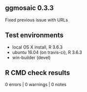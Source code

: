 ## ggmosaic 0.3.3

Fixed previous issue with URLs

## Test environments
* local OS X install, R 3.6.3
* ubuntu 16.04 (on travis-ci), R 3.6.3
* win-builder (devel)

## R CMD check results

0 errors | 0 warnings | 0 notes
